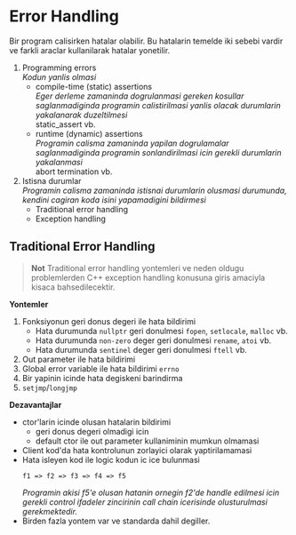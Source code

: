 # Error Handling

Bir program calisirken hatalar olabilir. Bu hatalarin temelde iki sebebi vardir ve farkli araclar kullanilarak hatalar yonetilir.

1. Programming errors  
   *Kodun yanlis olmasi*
   * compile-time (static) assertions  
     *Eger derleme zamaninda dogrulanmasi gereken kosullar saglanmadiginda programin calistirilmasi yanlis olacak durumlarin yakalanarak duzeltilmesi*  
     static_assert vb.
   * runtime (dynamic) assertions  
     *Programin calisma zamaninda yapilan dogrulamalar saglanmadiginda programin sonlandirilmasi icin gerekli durumlarin yakalanmasi*  
     abort termination vb.
2. Istisna durumlar  
   *Programin calisma zamaninda istisnai durumlarin olusmasi durumunda, kendini cagiran koda isini yapamadigini bildirmesi*  
   * Traditional error handling
   * Exception handling

<!-- 
> `<cassert>` baslik dosyasinda bulunan `assert` makrosunun kullanimini bilindigi varsayilmaktadir. 
-->

## Traditional Error Handling

> **Not**
> Traditional error handling yontemleri ve neden oldugu problemlerden C++ exception handling konusuna giris amaciyla kisaca bahsedilecektir.

**Yontemler**
1. Fonksiyonun geri donus degeri ile hata bildirimi
   * Hata durumunda `nullptr` geri donulmesi
     `fopen`, `setlocale`, `malloc` vb.
   * Hata durumunda `non-zero` deger geri donulmesi
     `rename`, `atoi` vb.
   * Hata durumunda `sentinel` deger geri donulmesi
     `ftell` vb.
2. Out parameter ile hata bildirimi
3. Global error variable ile hata bildirimi
   `errno`
4. Bir yapinin icinde hata degiskeni barindirma
5. `setjmp`/`longjmp`

**Dezavantajlar**

* ctor'larin icinde olusan hatalarin bildirimi
  * geri donus degeri olmadigi icin
  * default ctor ile out parameter kullaniminin mumkun olmamasi
* Client kod'da hata kontrolunun zorlayici olarak yaptirilamamasi
* Hata isleyen kod ile logic kodun ic ice bulunmasi
  ```
  f1 => f2 => f3 => f4 => f5
  ```
  *Programin akisi f5'e olusan hatanin ornegin f2'de handle edilmesi icin gerekli control ifadeler zincirinin call chain icerisinde olusturulmasi gerekmektedir.*
* Birden fazla yontem var ve standarda dahil degiller.
  